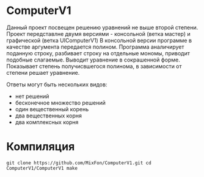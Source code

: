 # ComputerV1
Данный проект посвещен решению уравнений не выше второй степени.
Проект передставлне двумя версиями - консольной (ветка мастер) и графической (ветка UIComputerV1)
В консольной версии программе в качестве аргумента передается полином. Программа аналичирует поданную строку, разбивает строку на отдельные мономы, приводит подобные слагаемые. Выводит уравнение в сокрашенной форме. Показывает степень получисвшегося полинома, в зависимости от степени решает уравнение.

Ответы могут быть нескольких видов:
* нет решений
* бесконечное множество решений
* один вещественный корень
* два вещественных корня
* два комплексных корня

# Компиляция
`git clone https://github.com/MixFon/ComputerV1.git
cd ComputerV1/ComputerV1
make`
